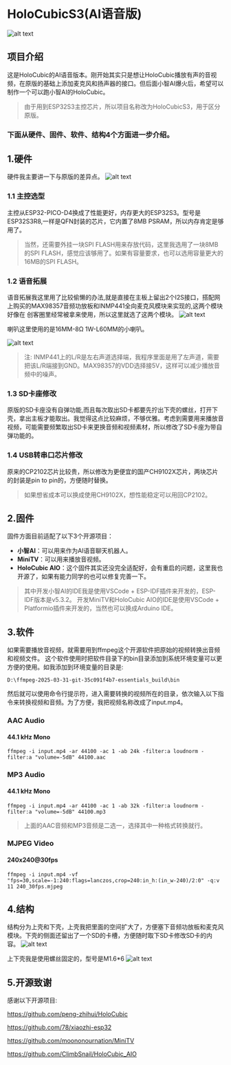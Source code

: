 # HoloCubicS3(AI语音版)
![alt text](5.Docs/images/image-1.png)
## 项目介绍
这是HoloCubic的AI语音版本。刚开始其实只是想让HoloCubic播放有声的音视频，在原版的基础上添加麦克风和扬声器的接口。但后面小智AI爆火后，希望可以制作一个可以跑小智AI的HoloCubic。
>由于用到ESP32S3主控芯片，所以项目名称改为HoloCubicS3，用于区分原版。

### 下面从硬件、固件、软件、结构4个方面进一步介绍。

## 1.硬件
硬件我主要讲一下与原版的差异点。
![alt text](5.Docs/images/image-2.png)

### 1.1 主控选型
主控从ESP32-PICO-D4换成了性能更好，内存更大的ESP32S3。型号是ESP32S3R8,一样是QFN封装的芯片，它内置了8MB PSRAM，所以内存肯定是够用了。
>当然，还需要外挂一块SPI FLASH用来存放代码，这里我选用了一块8MB的SPI FLASH，感觉应该够用了。如果有容量要求，也可以选用容量更大的16MB的SPI FLASH。

### 1.2 语音拓展
语音拓展我这里用了比较偷懒的办法,就是直接在主板上留出2个I2S接口，搭配网上购买的MAX98357音频功放板和INMP441全向麦克风模块来实现的,这两个模块好像在
创客圈里经常被拿来使用，所以这里就选了这两个模块。
![alt text](5.Docs/images/image-3.png)

喇叭这里使用的是16MM-8Ω 1W-L60MM的小喇叭。

![alt text](5.Docs/images/image-4.png)
>注: INMP441上的L/R是左右声道选择端，我程序里面是用了左声道，需要把该L/R端接到GND。MAX98357的VDD选择接5V，这样可以减少播放音频中的噪声。

### 1.3 SD卡座修改
原版的SD卡座没有自弹功能,而且每次取出SD卡都要先拧出下壳的螺丝，打开下壳，拿出主板才能取出。我觉得这点比较麻烦，不够优雅。考虑到需要用来播放音视频，可能需要频繁取出SD卡来更换音频和视频素材，所以修改了SD卡座为带自弹功能的。

### 1.4 USB转串口芯片修改
原来的CP2102芯片比较贵，所以修改为更便宜的国产CH9102X芯片，两块芯片的封装是pin to pin的，方便随时替换。
>如果想省成本可以换成使用CH9102X，想性能稳定可以用回CP2102。

## 2.固件
固件方面目前适配了以下3个开源项目：
* **小智AI**：可以用来作为AI语音聊天机器人。
* **MiniTV**：可以用来播放音视频。
* **HoloCubic AIO**：这个固件其实还没完全适配好，会有重启的问题，这里我也开源了，如果有能力同学的也可以修复完善一下。

>其中开发小智AI的IDE我是使用VSCode + ESP-IDF插件来开发的，ESP-IDF版本是v5.3.2。
开发MiniTV和HoloCubic AIO的IDE是使用VSCode + Platformio插件来开发的，当然也可以换成Arduino IDE。

## 3.软件
如果需要播放音视频，就需要用到ffmpeg这个开源软件把原始的视频转换出音频和视频文件。
这个软件使用时把软件目录下的bin目录添加到系统环境变量可以更方便的使用。如我添加到环境变量的目录是:
```
D:\ffmpeg-2025-03-31-git-35c091f4b7-essentials_build\bin
```
然后就可以使用命令行提示符，进入需要转换的视频所在的目录，依次输入以下指令来转换视频和音频。为了方便，我把视频名称改成了input.mp4。


### AAC Audio

#### 44.1 kHz Mono

```
ffmpeg -i input.mp4 -ar 44100 -ac 1 -ab 24k -filter:a loudnorm -filter:a "volume=-5dB" 44100.aac
```

### MP3 Audio

#### 44.1 kHz Mono

```
ffmpeg -i input.mp4 -ar 44100 -ac 1 -ab 32k -filter:a loudnorm -filter:a "volume=-5dB" 44100.mp3
```
>上面的AAC音频和MP3音频是二选一，选择其中一种格式转换就行。
### MJPEG Video

#### 240x240@30fps

```
ffmpeg -i input.mp4 -vf "fps=30,scale=-1:240:flags=lanczos,crop=240:in_h:(in_w-240)/2:0" -q:v 11 240_30fps.mjpeg
```

## 4.结构
结构分为上壳和下壳，上壳我把里面的空间扩大了，方便塞下音频功放板和麦克风模块。下壳的侧面还留出了一个SD的卡槽，方便随时取下SD卡修改SD卡的内容。
![alt text](5.Docs/images/image-5.png)

上下壳我是使用螺丝固定的，型号是M1.6*6
![alt text](5.Docs/images/image-6.png)

## 5.开源致谢
感谢以下开源项目:

https://github.com/peng-zhihui/HoloCubic

https://github.com/78/xiaozhi-esp32

https://github.com/moononournation/MiniTV

https://github.com/ClimbSnail/HoloCubic_AIO